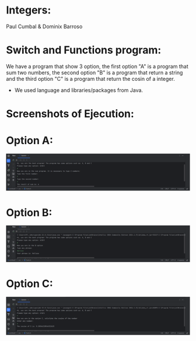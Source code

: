 
# Integers:
Paul Cumbal & Dominix Barroso 
# Switch and Functions program:
We have a program that show 3 option, the first option "A" is a program that sum two numbers, the second option "B" is a program that return a string and the third option "C" is a program that return the cosin of a integer.
* We used language and libraries/packages from Java.
# Screenshots of Ejecution:
# Option A:
![](https://github.com/paulcc18/FunctionsAndSwitch/blob/main/Option%20A%20.png)
# Option B:
![](https://github.com/paulcc18/FunctionsAndSwitch/blob/main/Option%20B.png)
# Option C:
![](https://github.com/paulcc18/FunctionsAndSwitch/blob/main/Option%20C.png)

